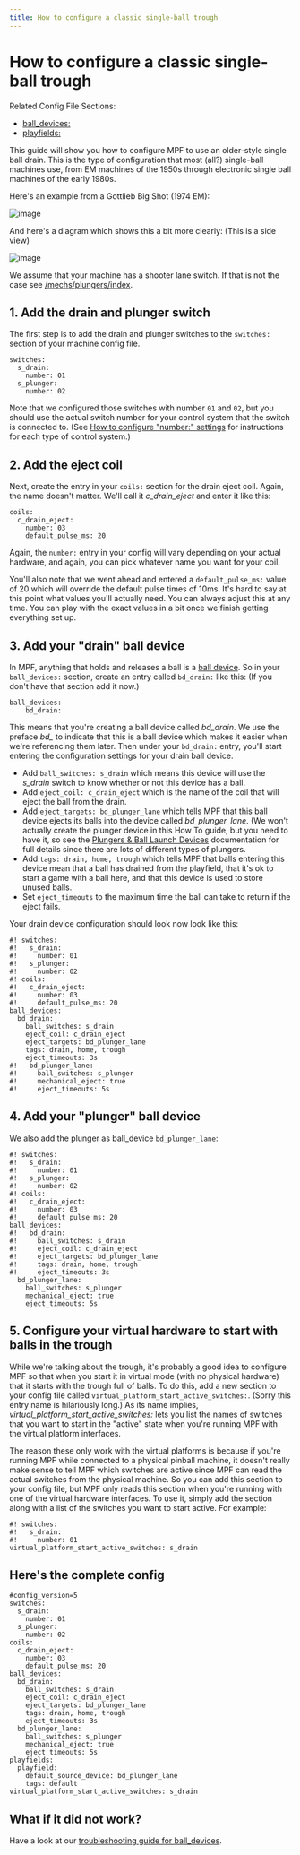 ```yaml
---
title: How to configure a classic single-ball trough
---
```


# How to configure a classic single-ball trough


Related Config File Sections:

* [ball_devices:](../../config/ball_devices.md)
* [playfields:](../../config/playfields.md)

This guide will show you how to configure MPF to use an older-style
single ball drain. This is the type of configuration that most (all?)
single-ball machines use, from EM machines of the 1950s through
electronic single ball machines of the early 1980s.

Here's an example from a Gottlieb Big Shot (1974 EM):

![image](../images/classic_single_ball_trough_photo.jpg)

And here's a diagram which shows this a bit more clearly: (This is a
side view)

![image](../images/classic_single_ball.png)

We assume that your machine has a shooter lane switch. If that is not
the case see [/mechs/plungers/index](classic_single_ball_no_shooter_lane.md).

## 1. Add the drain and plunger switch

The first step is to add the drain and plunger switches to the
`switches:` section of your machine config file.

``` mpf-config
switches:
  s_drain:
    number: 01
  s_plunger:
    number: 02
```

Note that we configured those switches with number `01` and `02`, but
you should use the actual switch number for your control system that the
switch is connected to. (See [How to configure "number:" settings](../../hardware/numbers.md) for instructions for each type of control system.)

## 2. Add the eject coil

Next, create the entry in your `coils:` section for the drain eject
coil. Again, the name doesn't matter. We'll call it *c_drain_eject*
and enter it like this:

``` mpf-config
coils:
  c_drain_eject:
    number: 03
    default_pulse_ms: 20
```

Again, the `number:` entry in your config will vary depending on your
actual hardware, and again, you can pick whatever name you want for your
coil.

You'll also note that we went ahead and entered a `default_pulse_ms:`
value of 20 which will override the default pulse times of 10ms. It's
hard to say at this point what values you'll actually need. You can
always adjust this at any time. You can play with the exact values in a
bit once we finish getting everything set up.

## 3. Add your "drain" ball device

In MPF, anything that holds and releases a ball is a
[ball device](../ball_devices/index.md).
So in your `ball_devices:` section, create an entry called `bd_drain:`
like this: (If you don't have that section add it now.)

    ball_devices:
        bd_drain:

This means that you're creating a ball device called *bd_drain*. We use
the preface *bd_* to indicate that this is a ball device which makes it
easier when we're referencing them later. Then under your `bd_drain:`
entry, you'll start entering the configuration settings for your drain
ball device.

* Add `ball_switches: s_drain` which means this device will use the
    *s_drain* switch to know whether or not this device has a ball.
* Add `eject_coil: c_drain_eject` which is the name of the coil that
    will eject the ball from the drain.
* Add `eject_targets: bd_plunger_lane` which tells MPF that this ball
    device ejects its balls into the device called *bd_plunger_lane*.
    (We won't actually create the plunger device in this How To guide,
    but you need to have it, so see the
    [Plungers & Ball Launch Devices](../plungers/index.md) documentation
    for full details since there are lots of different types of
    plungers.
* Add `tags: drain, home, trough` which tells MPF that balls entering
    this device mean that a ball has drained from the playfield, that
    it's ok to start a game with a ball here, and that this device is
    used to store unused balls.
* Set `eject_timeouts` to the maximum time the ball can
    take to return if the eject fails.

Your drain device configuration should look now look like this:

``` mpf-config
#! switches:
#!   s_drain:
#!     number: 01
#!   s_plunger:
#!     number: 02
#! coils:
#!   c_drain_eject:
#!     number: 03
#!     default_pulse_ms: 20
ball_devices:
  bd_drain:
    ball_switches: s_drain
    eject_coil: c_drain_eject
    eject_targets: bd_plunger_lane
    tags: drain, home, trough
    eject_timeouts: 3s
#!   bd_plunger_lane:
#!     ball_switches: s_plunger
#!     mechanical_eject: true
#!     eject_timeouts: 5s
```

## 4. Add your "plunger" ball device

We also add the plunger as ball_device `bd_plunger_lane`:

``` mpf-config
#! switches:
#!   s_drain:
#!     number: 01
#!   s_plunger:
#!     number: 02
#! coils:
#!   c_drain_eject:
#!     number: 03
#!     default_pulse_ms: 20
ball_devices:
#!   bd_drain:
#!     ball_switches: s_drain
#!     eject_coil: c_drain_eject
#!     eject_targets: bd_plunger_lane
#!     tags: drain, home, trough
#!     eject_timeouts: 3s
  bd_plunger_lane:
    ball_switches: s_plunger
    mechanical_eject: true
    eject_timeouts: 5s
```

## 5. Configure your virtual hardware to start with balls in the trough

While we're talking about the trough, it's probably a good idea to
configure MPF so that when you start it in virtual mode (with no
physical hardware) that it starts with the trough full of balls. To do
this, add a new section to your config file called
`virtual_platform_start_active_switches:`. (Sorry this entry name is
hilariously long.) As its name implies,
*virtual_platform_start_active_switches:* lets you list the names of
switches that you want to start in the "active" state when you're
running MPF with the virtual platform interfaces.

The reason these only work with the virtual platforms is because if
you're running MPF while connected to a physical pinball machine, it
doesn't really make sense to tell MPF which switches are active since
MPF can read the actual switches from the physical machine. So you can
add this section to your config file, but MPF only reads this section
when you're running with one of the virtual hardware interfaces. To use
it, simply add the section along with a list of the switches you want to
start active. For example:

``` mpf-config
#! switches:
#!   s_drain:
#!     number: 01
virtual_platform_start_active_switches: s_drain
```

## Here's the complete config

``` mpf-config
#config_version=5
switches:
  s_drain:
    number: 01
  s_plunger:
    number: 02
coils:
  c_drain_eject:
    number: 03
    default_pulse_ms: 20
ball_devices:
  bd_drain:
    ball_switches: s_drain
    eject_coil: c_drain_eject
    eject_targets: bd_plunger_lane
    tags: drain, home, trough
    eject_timeouts: 3s
  bd_plunger_lane:
    ball_switches: s_plunger
    mechanical_eject: true
    eject_timeouts: 5s
playfields:
  playfield:
    default_source_device: bd_plunger_lane
    tags: default
virtual_platform_start_active_switches: s_drain
```

## What if it did not work?

Have a look at our
[troubleshooting guide for ball_devices](../ball_devices/troubleshooting.md).
